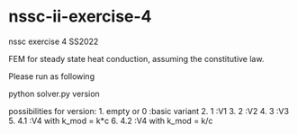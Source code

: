 # nssc-ii-exercise-4
nssc exercise 4 SS2022

FEM for steady state heat conduction, assuming the constitutive law. 


Please run as following

python solver.py version

possibilities for version:
	1. empty or 0	:basic variant
	2. 1		:V1
	3. 2		:V2
	4. 3		:V3
	5. 4.1		:V4 with k_mod = k*c
	6. 4.2		:V4 with k_mod = k/c